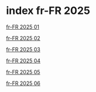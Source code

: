 # index fr-FR 2025

<a href="./01">fr-FR 2025 01</a>

<a href="./02">fr-FR 2025 02</a>

<a href="./03">fr-FR 2025 03</a>

<a href="./04">fr-FR 2025 04</a>

<a href="./05">fr-FR 2025 05</a>

<a href="./06">fr-FR 2025 06</a>
